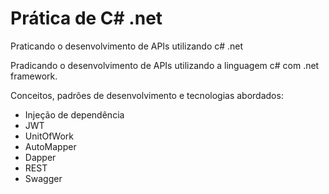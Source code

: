 # Prática de C# .net
Praticando o desenvolvimento de APIs utilizando c# .net

Pradicando o desenvolvimento de APIs utilizando a linguagem c# com .net framework.

Conceitos, padrões de desenvolvimento e tecnologias abordados:
* Injeção de dependência
* JWT
* UnitOfWork
* AutoMapper
* Dapper
* REST
* Swagger
